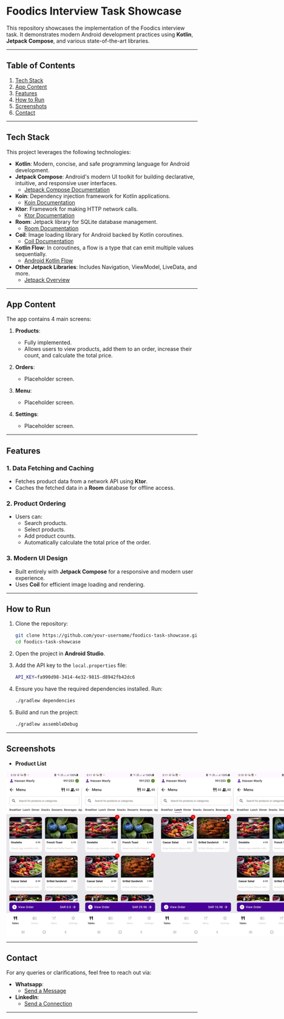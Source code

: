 # Foodics Interview Task Showcase

This repository showcases the implementation of the Foodics interview task. It demonstrates modern Android development practices using **Kotlin**, **Jetpack Compose**, and various state-of-the-art libraries.

---

## Table of Contents

1. [Tech Stack](#tech-stack)
2. [App Content](#app-content)
3. [Features](#features)
4. [How to Run](#how-to-run)
5. [Screenshots](#screenshots)
6. [Contact](#contact)

---

## Tech Stack

This project leverages the following technologies:

- **Kotlin**: Modern, concise, and safe programming language for Android development.
- **Jetpack Compose**: Android's modern UI toolkit for building declarative, intuitive, and responsive user interfaces.
  - [Jetpack Compose Documentation](https://developer.android.com/jetpack/compose)
- **Koin**: Dependency injection framework for Kotlin applications.
  - [Koin Documentation](https://insert-koin.io/)
- **Ktor**: Framework for making HTTP network calls.
  - [Ktor Documentation](https://ktor.io/)
- **Room**: Jetpack library for SQLite database management.
  - [Room Documentation](https://developer.android.com/training/data-storage/room)
- **Coil**: Image loading library for Android backed by Kotlin coroutines.
  - [Coil Documentation](https://coil-kt.github.io/coil/)
- **Kotlin Flow**: In coroutines, a flow is a type that can emit multiple values sequentially.
  - [Android Kotlin Flow](https://developer.android.com/kotlin/flow)
- **Other Jetpack Libraries**: Includes Navigation, ViewModel, LiveData, and more.
  - [Jetpack Overview](https://developer.android.com/jetpack)

---

## App Content

The app contains 4 main screens:

1. **Products**:
   - Fully implemented.
   - Allows users to view products, add them to an order, increase their count, and calculate the total price.

2. **Orders**:
   - Placeholder screen.

3. **Menu**:
   - Placeholder screen.

4. **Settings**:
   - Placeholder screen.

---

## Features

### 1. Data Fetching and Caching
- Fetches product data from a network API using **Ktor**.
- Caches the fetched data in a **Room** database for offline access.

### 2. Product Ordering
- Users can:
  - Search products.
  - Select products.
  - Add product counts.
  - Automatically calculate the total price of the order.

### 3. Modern UI Design
- Built entirely with **Jetpack Compose** for a responsive and modern user experience.
- Uses **Coil** for efficient image loading and rendering.

---

## How to Run

1. Clone the repository:
   ```bash
   git clone https://github.com/your-username/foodics-task-showcase.git
   cd foodics-task-showcase
   ```

2. Open the project in **Android Studio**.

3. Add the API key to the `local.properties` file:
   ```bash
   API_KEY=fa990d98-3414-4e32-9815-d8942fb42dc6
   ```
   
4. Ensure you have the required dependencies installed. Run:
   ```bash
   ./gradlew dependencies
   ```

5. Build and run the project:
   ```bash
   ./gradlew assembleDebug
   ```

---

## Screenshots
- **Product List**
<div style="display: flex; justify-content: space-around; align-items: center;">

<img src="screenshots/Screenshot_20241228_081026.png" alt="Product List" width="200" />
<img src="screenshots/Screenshot_20241228_081110.png" alt="Product List" width="200" />
<img src="screenshots/Screenshot_20241228_081157.png" alt="Product List" width="200" />
<img src="screenshots/Screenshot_20241228_081026.png" alt="Product List" width="200" />
<img src="screenshots/Screenshot_20241228_081254.png" alt="Product List" width="200" />

</div>


---

## Contact

For any queries or clarifications, feel free to reach out via:
- **Whatsapp**:
    - [Send a Message](https://wa.me/+201508043285)
- **LinkedIn**:
    - [Send a Connection](https://www.linkedin.com/in/hassanwasfy7/)
---
